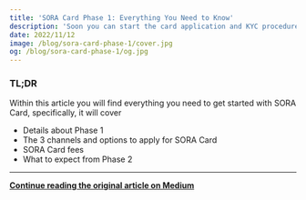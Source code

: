 ```yaml
---
title: 'SORA Card Phase 1: Everything You Need to Know'
description: 'Soon you can start the card application and KYC procedure in all security and privacy, and order your SORA Card through Polkaswap.io, soracard.com, or SORA Wallet. Here is what you need to know.'
date: 2022/11/12
image: /blog/sora-card-phase-1/cover.jpg
og: /blog/sora-card-phase-1/og.jpg
---
```


### TL;DR

Within this article you will find everything you need to get started with SORA Card, specifically, it will cover

- Details about Phase 1
- The 3 channels and options to apply for SORA Card
- SORA Card fees
- What to expect from Phase 2

---

**[Continue reading the original article on Medium](https://medium.com/sora-xor/sora-card-phase-1-everything-you-need-to-know-d00a3df19a1a)**
